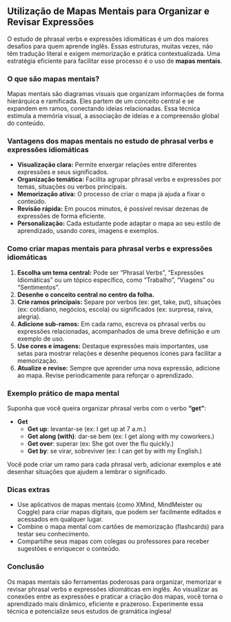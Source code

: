 
## Utilização de Mapas Mentais para Organizar e Revisar Expressões

O estudo de phrasal verbs e expressões idiomáticas é um dos maiores desafios para quem aprende inglês. Essas estruturas, muitas vezes, não têm tradução literal e exigem memorização e prática contextualizada. Uma estratégia eficiente para facilitar esse processo é o uso de **mapas mentais**.

### O que são mapas mentais?

Mapas mentais são diagramas visuais que organizam informações de forma hierárquica e ramificada. Eles partem de um conceito central e se expandem em ramos, conectando ideias relacionadas. Essa técnica estimula a memória visual, a associação de ideias e a compreensão global do conteúdo.

### Vantagens dos mapas mentais no estudo de phrasal verbs e expressões idiomáticas

- **Visualização clara:** Permite enxergar relações entre diferentes expressões e seus significados.
- **Organização temática:** Facilita agrupar phrasal verbs e expressões por temas, situações ou verbos principais.
- **Memorização ativa:** O processo de criar o mapa já ajuda a fixar o conteúdo.
- **Revisão rápida:** Em poucos minutos, é possível revisar dezenas de expressões de forma eficiente.
- **Personalização:** Cada estudante pode adaptar o mapa ao seu estilo de aprendizado, usando cores, imagens e exemplos.

### Como criar mapas mentais para phrasal verbs e expressões idiomáticas

1. **Escolha um tema central:** Pode ser “Phrasal Verbs”, “Expressões Idiomáticas” ou um tópico específico, como “Trabalho”, “Viagens” ou “Sentimentos”.
2. **Desenhe o conceito central no centro da folha.**
3. **Crie ramos principais:** Separe por verbos (ex: get, take, put), situações (ex: cotidiano, negócios, escola) ou significados (ex: surpresa, raiva, alegria).
4. **Adicione sub-ramos:** Em cada ramo, escreva os phrasal verbs ou expressões relacionadas, acompanhados de uma breve definição e um exemplo de uso.
5. **Use cores e imagens:** Destaque expressões mais importantes, use setas para mostrar relações e desenhe pequenos ícones para facilitar a memorização.
6. **Atualize e revise:** Sempre que aprender uma nova expressão, adicione ao mapa. Revise periodicamente para reforçar o aprendizado.

### Exemplo prático de mapa mental

Suponha que você queira organizar phrasal verbs com o verbo **“get”**:

- **Get**
  - **Get up**: levantar-se (ex: I get up at 7 a.m.)
  - **Get along (with)**: dar-se bem (ex: I get along with my coworkers.)
  - **Get over**: superar (ex: She got over the flu quickly.)
  - **Get by**: se virar, sobreviver (ex: I can get by with my English.)

Você pode criar um ramo para cada phrasal verb, adicionar exemplos e até desenhar situações que ajudem a lembrar o significado.

### Dicas extras

- Use aplicativos de mapas mentais (como XMind, MindMeister ou Coggle) para criar mapas digitais, que podem ser facilmente editados e acessados em qualquer lugar.
- Combine o mapa mental com cartões de memorização (flashcards) para testar seu conhecimento.
- Compartilhe seus mapas com colegas ou professores para receber sugestões e enriquecer o conteúdo.

### Conclusão

Os mapas mentais são ferramentas poderosas para organizar, memorizar e revisar phrasal verbs e expressões idiomáticas em inglês. Ao visualizar as conexões entre as expressões e praticar a criação dos mapas, você torna o aprendizado mais dinâmico, eficiente e prazeroso. Experimente essa técnica e potencialize seus estudos de gramática inglesa!
```
